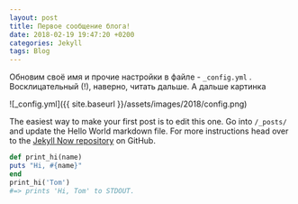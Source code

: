 ```yaml
---
layout: post
title: Первое сообщение блога!
date: 2018-02-19 19:47:20 +0200
categories: Jekyll
tags: Blog
---
```


Обновим своё имя и прочие настройки в файле -  `_config.yml` . Восклицательный (!), наверно, читать дальше. А дальше картинка

![_config.yml]({{ site.baseurl }}/assets/images/2018/config.png)

The easiest way to make your first post is to edit this one. Go into `/_posts/` and update the Hello World markdown file. For more instructions head over to the [Jekyll Now repository](https://github.com/dvesti/jekyll) on GitHub.

   ```ruby
def print_hi(name)
  puts "Hi, #{name}"
end
print_hi('Tom')
#=> prints 'Hi, Tom' to STDOUT.
```
